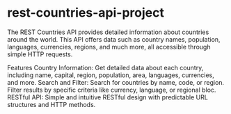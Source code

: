 # rest-countries-api-project
The REST Countries API provides detailed information about countries around the world. This API offers data such as country names, population, languages, currencies, regions, and much more, all accessible through simple HTTP requests.

Features
Country Information: Get detailed data about each country, including name, capital, region, population, area, languages, currencies, and more.
Search and Filter: Search for countries by name, code, or region. Filter results by specific criteria like currency, language, or regional bloc.
RESTful API: Simple and intuitive RESTful design with predictable URL structures and HTTP methods.
